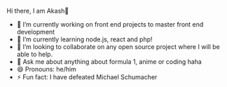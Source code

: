 Hi there, I am Akash👋

- 🔭 I’m currently working on front end projects to master front end development
- 🌱 I’m currently learning node.js, react and php!
- 👯 I’m looking to collaborate on any open source project where I will be able to help.
- 💬 Ask me about anything about formula 1, anime or coding haha
- 😄 Pronouns: he/him
- ⚡ Fun fact: I have defeated Michael Schumacher
